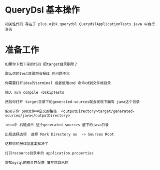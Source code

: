 # QueryDsl 基本操作

	相关性代码 存在于 plus.ojbk.querydsl.QuerydslApplicationTests.java 中自行查阅
	
# 准备工作

    如果你下载下来的代码 把target目录删除了 
    
    那么你的test目录将会报红 但问题不大
    
    你需要打开idea的terminal 或者使用cmd 命令cd到文件根目录
    
    输入 mvn compile -DskipTests
    
    然后你打开 target目录下的generated-sources就会发现下面有 java这个目录
    
    取决于你 pom文件中定义的路径  <outputDirectory>target/generated-sources/java</outputDirectory>
    
    idea中 右键点击 这个generated-sources 底下的java目录
 
    出现选择选项  选择 Mark Directory as  -> Sources Root
    
    这样你的报红就基本解决了
 
    打开resource目录中的 application.properties
    
    增加mysql的相关性配置 填写你自己的
    